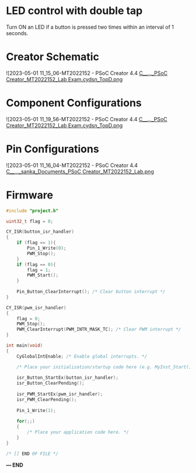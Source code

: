 # LED control with double tap

Turn ON an LED if a button is pressed two times within an interval of 1 seconds.

# Creator Schematic

![2023-05-01 11_15_06-MT2022152 - PSoC Creator 4.4  [C__..._PSoC Creator_MT2022152_Lab Exam.cydsn_TopD.png](2023-05-01_11_15_06-MT2022152_-_PSoC_Creator_4.4__C__..._PSoC_Creator_MT2022152_Lab_Exam.cydsn_TopD.png)

# Component Configurations

                                             

![2023-05-01 11_19_56-MT2022152 - PSoC Creator 4.4  [C__..._PSoC Creator_MT2022152_Lab Exam.cydsn_TopD.png](2023-05-01_11_19_56-MT2022152_-_PSoC_Creator_4.4__C__..._PSoC_Creator_MT2022152_Lab_Exam.cydsn_TopD.png)

# Pin Configurations

![2023-05-01 11_16_04-MT2022152 - PSoC Creator 4.4  [C__..._sanka_Documents_PSoC Creator_MT2022152_Lab.png](2023-05-01_11_16_04-MT2022152_-_PSoC_Creator_4.4__C__..._sanka_Documents_PSoC_Creator_MT2022152_Lab.png)

# Firmware

```c
#include "project.h"

uint32_t flag = 0;

CY_ISR(button_isr_handler)
{
    if (flag == 1){
        Pin_1_Write(0);
        PWM_Stop();
    }
    if (flag == 0){
        flag = 1;
        PWM_Start();
    }
    
    Pin_Button_ClearInterrupt(); /* Clear button interrupt */
}

CY_ISR(pwm_isr_handler)
{
    flag = 0;
    PWM_Stop();
    PWM_ClearInterrupt(PWM_INTR_MASK_TC); /* Clear PWM interrupt */
}

int main(void)
{
    CyGlobalIntEnable; /* Enable global interrupts. */

    /* Place your initialization/startup code here (e.g. MyInst_Start()) */
    
    isr_Button_StartEx(button_isr_handler);
    isr_Button_ClearPending();
    
    isr_PWM_StartEx(pwm_isr_handler);
    isr_PWM_ClearPending();
    
    Pin_1_Write(1);
    
    for(;;)
    {
        /* Place your application code here. */
    }
}

/* [] END OF FILE */
```

**— END**